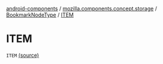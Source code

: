 [android-components](../../index.md) / [mozilla.components.concept.storage](../index.md) / [BookmarkNodeType](index.md) / [ITEM](./-i-t-e-m.md)

# ITEM

`ITEM` [(source)](https://github.com/mozilla-mobile/android-components/blob/master/components/concept/storage/src/main/java/mozilla/components/concept/storage/BookmarksStorage.kt#L117)